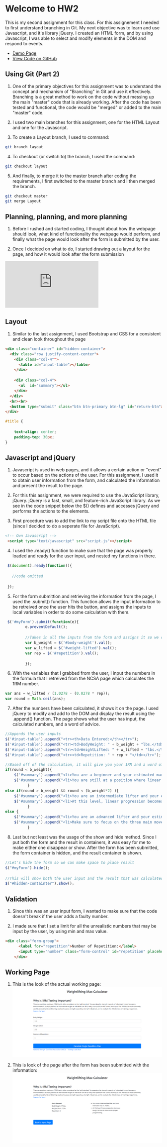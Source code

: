 # Welcome to HW2

This is my second assignment for this class. For this assignement I needed to first understand branching in Git. My next objective was to learn and use Javascript, and it's library jQuery. I created an HTML form, and by using Javascript, I was able to select and modify elements in the DOM and respond to events.

* [Demo Page](https://swakita14.github.io/HW2/hw1.html)
* [View Code on GitHub](https://github.com/swakita14/swakita14.github.io/tree/master/HW2)

## Using Git (Part 2)

1. One of the primary objectives for this assignment was to understand the concept and mechanism of "Branching" in Git and use it effectively. Branching is a great method to work on the code without messing up the main "master" code that is already working. After the code has been tested and functional, the code would be "merged" or added to the main "master" code.

2. I used two main branches for this assignment, one for the HTML Layout and one for the Javascript.

3. To create a Layout branch, I used to command:

```bash
git branch layout 
```

4. To checkout (or switch to) the branch, I used the command:

```bash
git checkout layout
```

5. And finally, to merge it to the master branch after coding the requirements, I first switched to the master branch and I then merged the branch.

```bash
git checkout master
git merge Layout
```

## Planning, planning, and more planning

1. Before I rushed and started coding, I thought about how the webpage should look, what kind of functionality the webpage would perform, and finally what the page would look after the form is submitted by the user. 

2. Once I decided on what to do, I started drawing out a layout for the page, and how it would look after the form submission

![Planning Image](https://github.com/swakita14/swakita14.github.io/blob/master/HW2/images/planning.pdf)

## Layout

1. Similar to the last assignment, I used Bootstrap and CSS for a consistent and clean look throughout the page

```html
<div class="container" id="hidden-container">
  <div class="row justify-content-center">
    <div class="col-4"">
      <table id="input-table"></table>
    </div>

    <div class="col-4">
      <ul  id="summary"></ul>
    </div>
  </div>
  <br><br>
  <button type="submit" class="btn btn-primary btn-lg" id="return-btn">Back to Input Page</button>
</div>
```

```css
#title {

	text-align: center;
	padding-top: 30px;
}

```

## Javascript and jQuery

1. Javascript is used in web pages, and it allows a certain action or "event" to occur based on the actions of the user. For this assignment, I used it to obtain user information from the form, and calculated the information and present the result to the page. 

2. For this this assignment, we were required to use the JavaScript library, jQuery. jQuery is a fast, small, and feature-rich JavaScript library. As we see in the code snippet below the $() defines and accesses jQuery and performs the actions to the elements.

3. First procedure was to add the link to my script file onto the HTML file (since I decided to do a seperate file for JavaScript).

```html
<!-- Own Javascript -->
 <script type="text/javascript" src="script.js"></script>    
 ```

 4. I used the .ready() function to make sure that the page was properly loaded and ready for the user input, and nested my functions in there. 

 ```javascript
  $(document).ready(function(){

  	//code omitted

  });
  ```

 5. For the form submittion and retrieving the information from the page, I used the .submit() function. This function allows the input information to be retreived once the user hits the button, and assigns the inputs to local variables in order to do some calculation with them. 
 
 ```javascript
  $('#myForm').submit(function(e){
          e.preventDefault();

          //Takes in all the inputs from the form and assigns it so we can do some calculation with it
          var b_weight = $('#body-weight').val();
          var w_lifted = $('#weight-lifted').val();
          var rep = $('#repetition').val();

          });
 ```

6. With the variables that I grabbed from the user, I input the numbers in the formula that I retreived from the NCSA page which calculates the 1RM number.

```javascript
var ans = w_lifted / (1.0278 - (0.0278 * rep));
var round = Math.ceil(ans);
```

7. After the numbers have been calculated, it shows it on the page. I used jQuery to modify and add to the DOM and display the result using the .append() function. The page shows what the user has input, the calculated numbers, and a word of advice. 

```javascript
//Appends the user inputs
$('#input-table').append("<tr><th>Data Entered:</th></tr>");
$('#input-table').append("<tr><td>BodyWeight: " + b_weight + "lbs.</td></tr>");
$('#input-table').append("<tr><td>WeightLifted: " + w_lifted + "lbs.</td></tr>");
$('#input-table').append("<tr><td>Repetition: " + rep + "</td></tr>");
```

```javascript
//Based off of the calculation, it will give you your 1RM and a word of advice
if(round < b_weight){
    $('#summary').append("<li>You are a beginner and your estimated max is: " + round + "lbs.</li>");
    $('#summary').append("<li>You are still at a position where linear progression would be work the best, make sure to increase the workload every traning session.</li>");
          }
else if(round > b_weight && round < (b_weight*2) ){
    $('#summary').append("<li>You are an intermediate lifter and your estimated max is: " + round + "lbs.</li>");
    $('#summary').append("<li>At this level, linear progression becomes tough, its time to move on to proper programming.</li>");
          }
else {
    $('#summary').append("<li>You are an advanced lifter and your estimated max is: " + round  + 'lbs.</li>');
    $('#summary').append("<li>Make sure to focus on the three main movements (bench, deadlift, squat), and keep the accessory movements minimal.</li>");
          }
```

8. Last but not least was the usage of the show and hide method. Since I put both the form and the result in containers, it was easy for me to make either one disappear or show. After the form has been submitted, the form container is hidden, and the result container is shown.  

```javascript
//Let's hide the form so we can make space to place result
$("#myForm").hide();

//This will show both the user input and the result that was calculated
$("#hidden-containter").show();
```

## Validation 

1. Since this was an user input form, I wanted to make sure that the code doesn't break if the user adds a faulty number. 

2. I made sure that I set a limit for all the unrealistic numbers that may be input by the user, by using min and max value.

```html
<div class="form-group">
      <label for="repetition">Number of Repetition:</label>
      <input type="number" class="form-control" id="repetition" placeholder="Enter the Number of Repetition" min="1" max="15" required>
    </div>

```

## Working Page

1. This is the look of the actual working page:
![working1](https://github.com/swakita14/swakita14.github.io/blob/master/HW2/images/working.PNG)



2. This is look of the page after the form has been submitted with the information:
![working2](https://github.com/swakita14/swakita14.github.io/blob/master/HW2/images/working1.PNG)
